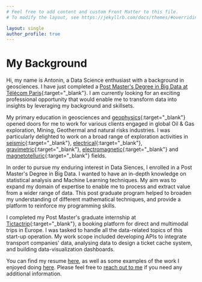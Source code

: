 ```yaml
---
# Feel free to add content and custom Front Matter to this file.
# To modify the layout, see https://jekyllrb.com/docs/themes/#overriding-theme-defaults

layout: single
author_profile: true
---
```


# My Background

Hi, my name is Antonin, a Data Science enthusiast with a background in geosciences. I have just completed a [Post Master's Degree in Big Data at Télécom Paris](https://www.telecom-paris.fr/fr/masteres-specialises/tous-les-ms/big-data){:target="_blank"}. I am currently looking for an exciting professional opportunity that would enable me to transform data into insights by leveraging my background and skillsets.

My primary education in geosciences and [geophysics](https://en.wikipedia.org/wiki/Geophysics){:target="_blank"} opened doors for me to work for various clients engaged in global Oil & Gas exploration, Mining, Geothermal and natural risks industries. I was particularly delighted to work on a broad range of exploration activities in [seismic](https://en.wikipedia.org/wiki/Multidimensional_seismic_data_processing){:target="_blank"}, [electrical](https://en.wikipedia.org/wiki/Electrical_resistivity_tomography){:target="_blank"}, [gravimetric](https://en.wikipedia.org/wiki/Gravimetry){:target="_blank"}, [electromagnetic](https://en.wikipedia.org/wiki/Transient_electromagnetics){:target="_blank"} and [magnetotelluric](https://en.wikipedia.org/wiki/Magnetotellurics){:target="_blank"} fields.

In order to pursue my enduring interest in Data Siences, I enrolled in a Post Master's Degree in Big Data. I wanted to have an in-depth knowledge on statistical analysis and Machine Learning techniques. My aim was to expand my domain of expertise to enable me to process and extract value from a wider range of data. This post graduate program helped to broaden my understanding of different mathematical techniques, and provide a platform to reinforce my programming skills.

I completed my Post Master's graduate internship at [Tictactrip](https://www.tictactrip.eu/){:target="_blank"}, a booking platform for direct and multimodal trips in Europe. I was tasked to handle all the data-related topics of this start-up operation. My work scope included developing APIs to integrate transport companies' data, analysing data to design a ticket cache system, and building data-visualization dashboards.

You can find my resume [here](assets/files/Antonin_Durieux_resume.pdf), as well as some examples of the work I enjoyed doing [here](/portfolio/). Please feel free to [reach out to me](mailto:antonin.durieux@gmail.com) if you need any additional information.
